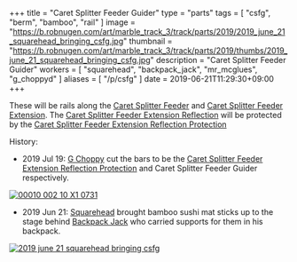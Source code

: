 +++
title = "Caret Splitter Feeder Guider"
type = "parts"
tags = [ "csfg", "berm", "bamboo", "rail" ]
image = "https://b.robnugen.com/art/marble_track_3/track/parts/2019/2019_june_21_squarehead_bringing_csfg.jpg"
thumbnail = "https://b.robnugen.com/art/marble_track_3/track/parts/2019/thumbs/2019_june_21_squarehead_bringing_csfg.jpg"
description = "Caret Splitter Feeder Guider"
workers = [
    "squarehead",
    "backpack_jack",
    "mr_mcglues",
    "g_choppyd"
]
aliases = [
    "/p/csfg"
]
date = 2019-06-21T11:29:30+09:00
+++

These will be rails along the [Caret Splitter Feeder](/parts/caret_splitter_feeder/) and [Caret Splitter Feeder Extension](/parts/caret_splitter_feeder_extension/).   The [Caret Splitter Feeder Extension Reflection](/parts/caret-splitter-feeder-extension-reflection/) will be protected by the [Caret Splitter Feeder Extension Reflection Protection](/parts/caret-splitter-feeder-extension-reflection-protection/)


History:

* 2019 Jul 19: [G Choppy](/workers/g_choppy/) cut the bars to be the [Caret Splitter Feeder Extension Reflection Protection](/parts/caret-splitter-feeder-extension-reflection-protection/) and Caret Splitter Feeder Guider respectively.

[![00010 002 10 X1 0731](//b.robnugen.com/art/marble_track_3/frames/2019/thumbs/00010_002_10_X1_0731.jpg)](//b.robnugen.com/art/marble_track_3/frames/2019/00010_002_10_X1_0731.jpg)

* 2019 Jun 21: [Squarehead](/workers/squarehead/) brought bamboo sushi mat sticks up to the stage behind [Backpack Jack](/workers/backpack_jack/) who carried supports for them in his backpack.

[![2019 june 21 squarehead bringing csfg](//b.robnugen.com/art/marble_track_3/track/parts/2019/thumbs/2019_june_21_squarehead_bringing_csfg.jpg)](//b.robnugen.com/art/marble_track_3/track/parts/2019/2019_june_21_squarehead_bringing_csfg.jpg)
